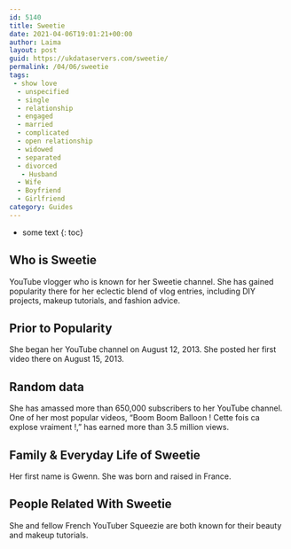```yaml
---
id: 5140
title: Sweetie
date: 2021-04-06T19:01:21+00:00
author: Laima
layout: post
guid: https://ukdataservers.com/sweetie/
permalink: /04/06/sweetie
tags:
 - show love
  - unspecified
  - single
  - relationship
  - engaged
  - married
  - complicated
  - open relationship
  - widowed
  - separated
  - divorced
   - Husband
  - Wife
  - Boyfriend
  - Girlfriend
category: Guides
---
```


* some text
{: toc}


## Who is Sweetie
                  
                  
                  
YouTube vlogger who is known for her Sweetie channel. She has gained popularity there for her eclectic blend of vlog entries, including DIY projects, makeup tutorials, and fashion advice.
                  
              
            
              
            
                
                
                
## Prior to Popularity
                  
                  
                  
She began her YouTube channel on August 12, 2013. She posted her first video there on August 15, 2013.
                  
              
            
              
            
                
                
                
## Random data
                  
                  
                  
She has amassed more than 650,000 subscribers to her YouTube channel. One of her most popular videos, &#8220;Boom Boom Balloon ! Cette fois ca explose vraiment !,&#8221; has earned more than 3.5 million views.
                  
              
            
              
            
                
                
                
## Family & Everyday Life of Sweetie
                  
                  
                  
Her first name is Gwenn. She was born and raised in France.
                  
              
            
              
            
                
                
                
## People Related With Sweetie
                  
                  
                  
She and fellow French YouTuber Squeezie are both known for their beauty and makeup tutorials.
                  
              
            
              
            
                
              
            
              
              
            
            
              
            
          
          
          